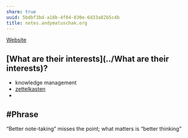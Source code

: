 ```yaml
---
share: true
uuid: 5bdbf3bd-a18b-4f04-830e-6d33a82b5c4b
title: notes.andymatuschak.org
---
```

[Website](../5f36394e-9b44-4bf3-b04a-39aa6c7789aa)

## [What are their interests](../What are their interests)?

* knowledge management
* [zettelkasten](../63312c68-1fef-48d3-b437-7e4858c93d8b)
* 

## #Phrase 
“Better note-taking” misses the point; what matters is “better thinking”